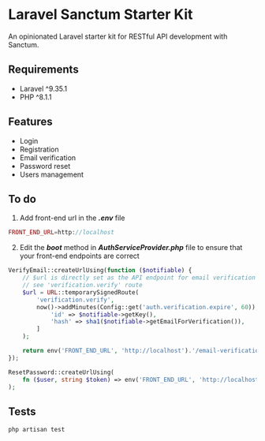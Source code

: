 # Laravel Sanctum Starter Kit
An opinionated Laravel starter kit for RESTful API development with Sanctum.

## Requirements
- Laravel ^9.35.1
- PHP ^8.1.1

## Features
- Login
- Registration
- Email verification
- Password reset
- Users management

## To do
1. Add front-end url in the ***.env*** file
```php
FRONT_END_URL=http://localhost
```

2. Edit the ***boot*** method in ***AuthServiceProvider.php*** file to ensure that your front-end endpoints are correct
```php
VerifyEmail::createUrlUsing(function ($notifiable) {
    // $url is directly set as the API endpoint for email verification
    // see 'verification.verify' route
    $url = URL::temporarySignedRoute(
        'verification.verify',
        now()->addMinutes(Config::get('auth.verification.expire', 60)), [
            'id' => $notifiable->getKey(),
            'hash' => sha1($notifiable->getEmailForVerification()),
        ]
    );

    return env('FRONT_END_URL', 'http://localhost').'/email-verification?url='.urlencode($url);
});

ResetPassword::createUrlUsing(
    fn ($user, string $token) => env('FRONT_END_URL', 'http://localhost').'/reset-password?email=' . $user->email . '&token='.$token
);
```

## Tests
```php
php artisan test
```

